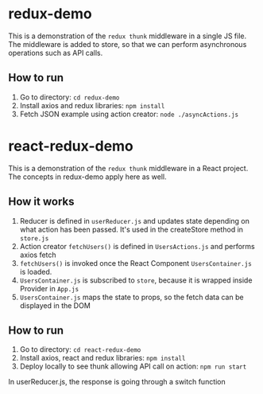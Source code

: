 # redux-demo
This is a demonstration of the `redux thunk` middleware in a single JS file. The middleware is added to store, so that we can perform asynchronous operations such as API calls.

## How to run
1. Go to directory: `cd redux-demo`
1. Install axios and redux libraries: `npm install`
2. Fetch JSON example using action creator: `node ./asyncActions.js`

# react-redux-demo
This is a demonstration of the `redux thunk` middleware in a React project. The concepts in  redux-demo apply here as well.

## How it works
1. Reducer is defined in `userReducer.js` and updates state depending on what action has been passed. It's used in the createStore method in `store.js`
2. Action creator `fetchUsers()` is defined in `UsersActions.js` and performs axios fetch
3. `fetchUsers()` is invoked once the React Component `UsersContainer.js` is loaded.
4. `UsersContainer.js` is subscribed to `store`, because it is wrapped inside Provider in `App.js`
5. `UsersContainer.js` maps the state to props, so the fetch data can be displayed in the DOM

## How to run
1. Go to directory: `cd react-redux-demo`
1. Install axios, react and redux libraries: `npm install`
2. Deploy locally to see thunk allowing API call on action: `npm run start`

In userReducer.js, the response is going through a switch function